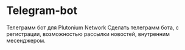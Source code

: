 # Telegram-bot
Телеграмм бот для Plutonium Network
Сделать телеграмм бота, с регистрации, возможностью рассылки новостей, внутренним месенджером.
